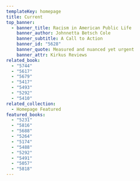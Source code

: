 ```yaml
---
templateKey: homepage
title: Current
top_banner:
  - banner_title: Racism in American Public Life
    banner_author: Johnnetta Betsch Cole
    banner_subtitle: A Call to Action
    banner_id: "5628"
    banner_quote: Measured and nuanced yet urgent
    banner_attr: Kirkus Reviews
related_book:
  - "5744"
  - "5617"
  - "5679"
  - "5417"
  - "5493"
  - "5292"
  - "5410"
related_collection:
  - Homepage Featured
featured_books:
  - "5231"
  - "5816"
  - "5688"
  - "5264"
  - "5174"
  - "5488"
  - "5292"
  - "5491"
  - "5057"
  - "5818"
---
```

